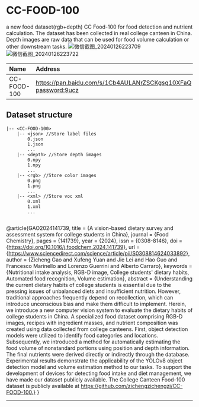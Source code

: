 # CC-FOOD-100
a new food dataset(rgb+depth) CC Food-100 for food detection and nutrient calculation. The dataset has been collected in real college canteen in China. Depth images are raw data that can be used for food volume calculation or other downstream tasks.
![微信截图_20240126223709](https://github.com/zichengzichengzi/CC-FOOD-100/assets/43312794/281d479d-2be6-4ff9-a017-2d02b2e9b25e)
![微信截图_20240126223722](https://github.com/zichengzichengzi/CC-FOOD-100/assets/43312794/d52b8b55-fc70-4512-8050-7802e1241b9d)


|Name|Address|
|:---|:---|
|CC-FOOD-100|[https://pan.baidu.com/s/1Cb4AULANrZSCKgsg10XFaQ password:9ucz](https://pan.baidu.com/s/1o7ZDwkd4oUFui5UZMmIvPw?pwd=pfav)|

## Dataset structure

```
|-- <CC-FOOD-100>
    |-- <json> //Store label files
        0.json
        1.json
        ...
    |-- <depth> //Store depth images
        0.npy
        1.npy
        ...
    |-- <rgb> //Store color images
        0.png
        1.png
        ...
    |-- <xml> //Store voc xml
        0.xml
        1.xml
        ...
        
```
@article{GAO2024141739,
title = {A vision-based dietary survey and assessment system for college students in China},
journal = {Food Chemistry},
pages = {141739},
year = {2024},
issn = {0308-8146},
doi = {https://doi.org/10.1016/j.foodchem.2024.141739},
url = {https://www.sciencedirect.com/science/article/pii/S0308814624033892},
author = {Zicheng Gao and Xufeng Yuan and Jie Lei and Hao Guo and Francesco Marinello and Lorenzo Guerrini and Alberto Carraro},
keywords = {Nutritional intake analysis, RGB-D image, College students' dietary habits, Automated food recognition, Volume estimation},
abstract = {Understanding the current dietary habits of college students is essential due to the pressing issues of unbalanced diets and insufficient nutrition. However, traditional approaches frequently depend on recollection, which can introduce unconscious bias and make them difficult to implement. Herein, we introduce a new computer vision system to evaluate the dietary habits of college students in China. A specialized food dataset comprising RGB-D images, recipes with ingredient masses, and nutrient composition was created using data collected from college canteens. First, object detection models were utilized to identify food categories and locations. Subsequently, we introduced a method for automatically estimating the food volume of nonstandard portions using position and depth information. The final nutrients were derived directly or indirectly through the database. Experimental results demonstrate the applicability of the YOLOv8 object detection model and volume estimation method to our tasks. To support the development of devices for detecting food intake and diet management, we have made our dataset publicly available. The College Canteen Food-100 dataset is publicly available at https://github.com/zichengzichengzi/CC-FOOD-100.}
}

--- 


